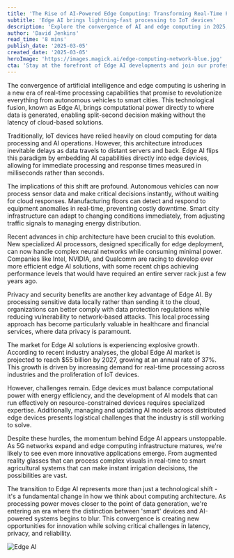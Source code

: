 ```yaml
---
title: 'The Rise of AI-Powered Edge Computing: Transforming Real-Time Processing'
subtitle: 'Edge AI brings lightning-fast processing to IoT devices'
description: 'Explore the convergence of AI and edge computing in 2025, where Edge AI enables real-time processing and decision-making for applications like autonomous vehicles and smart city infrastructure. Discover how advancements in chip architecture, privacy, and security are shaping this transformative technology.'
author: 'David Jenkins'
read_time: '8 mins'
publish_date: '2025-03-05'
created_date: '2025-03-05'
heroImage: 'https://images.magick.ai/edge-computing-network-blue.jpg'
cta: 'Stay at the forefront of Edge AI developments and join our professional network. Follow us on LinkedIn for exclusive insights into the latest technological innovations shaping the future of computing.'
---
```


The convergence of artificial intelligence and edge computing is ushering in a new era of real-time processing capabilities that promise to revolutionize everything from autonomous vehicles to smart cities. This technological fusion, known as Edge AI, brings computational power directly to where data is generated, enabling split-second decision making without the latency of cloud-based solutions.

Traditionally, IoT devices have relied heavily on cloud computing for data processing and AI operations. However, this architecture introduces inevitable delays as data travels to distant servers and back. Edge AI flips this paradigm by embedding AI capabilities directly into edge devices, allowing for immediate processing and response times measured in milliseconds rather than seconds.

The implications of this shift are profound. Autonomous vehicles can now process sensor data and make critical decisions instantly, without waiting for cloud responses. Manufacturing floors can detect and respond to equipment anomalies in real-time, preventing costly downtime. Smart city infrastructure can adapt to changing conditions immediately, from adjusting traffic signals to managing energy distribution.

Recent advances in chip architecture have been crucial to this evolution. New specialized AI processors, designed specifically for edge deployment, can now handle complex neural networks while consuming minimal power. Companies like Intel, NVIDIA, and Qualcomm are racing to develop ever more efficient edge AI solutions, with some recent chips achieving performance levels that would have required an entire server rack just a few years ago.

Privacy and security benefits are another key advantage of Edge AI. By processing sensitive data locally rather than sending it to the cloud, organizations can better comply with data protection regulations while reducing vulnerability to network-based attacks. This local processing approach has become particularly valuable in healthcare and financial services, where data privacy is paramount.

The market for Edge AI solutions is experiencing explosive growth. According to recent industry analyses, the global Edge AI market is projected to reach $55 billion by 2027, growing at an annual rate of 37%. This growth is driven by increasing demand for real-time processing across industries and the proliferation of IoT devices.

However, challenges remain. Edge devices must balance computational power with energy efficiency, and the development of AI models that can run effectively on resource-constrained devices requires specialized expertise. Additionally, managing and updating AI models across distributed edge devices presents logistical challenges that the industry is still working to solve.

Despite these hurdles, the momentum behind Edge AI appears unstoppable. As 5G networks expand and edge computing infrastructure matures, we're likely to see even more innovative applications emerge. From augmented reality glasses that can process complex visuals in real-time to smart agricultural systems that can make instant irrigation decisions, the possibilities are vast.

The transition to Edge AI represents more than just a technological shift - it's a fundamental change in how we think about computing architecture. As processing power moves closer to the point of data generation, we're entering an era where the distinction between 'smart' devices and AI-powered systems begins to blur. This convergence is creating new opportunities for innovation while solving critical challenges in latency, privacy, and reliability.

![Edge AI](https://i.magick.ai/PIXE/1738406181100_magick_img.webp)
